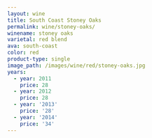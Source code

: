 ```yaml
---
layout: wine
title: South Coast Stoney Oaks
permalink: wine/stoney-oaks/
winename: stoney oaks
varietal: red blend
ava: south-coast
color: red
product-type: single
image_path: /images/wine/red/stoney-oaks.jpg
years:
  - year: 2011
    price: 28
  - year: 2012
    price: 28
  - year: '2013'
    price: '28'
  - year: '2014'
    price: '34'
---
```



